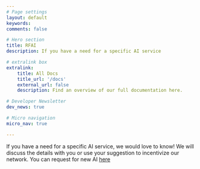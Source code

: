 ```yaml
---
# Page settings
layout: default
keywords:
comments: false

# Hero section
title: RFAI
description: If you have a need for a specific AI service

# extralink box
extralink:
    title: All Docs
    title_url: '/docs'
    external_url: false
    description: Find an overview of our full documentation here.

# Developer Newsletter
dev_news: true

# Micro navigation
micro_nav: true

---
```


If you have a need for a specific AI service, we would love to know! We will discuss the details with you or use your suggestion to incentivize our network. You can request for new AI [here](https://beta.singularitynet.io/airequestform)